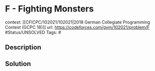 # F - Fighting Monsters

contest: [[CFICPC/102021/102021|2018 German Collegiate Programming Contest (GCPC 18)]]
url: https://codeforces.com/gym/102021/problem/F
#Status/UNSOLVED
Tags: #

## Description

## Solution

